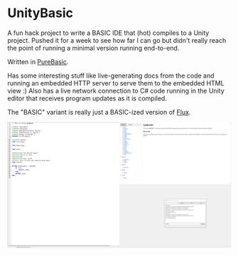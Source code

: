 # UnityBasic

A fun hack project to write a BASIC IDE that (hot) compiles to a Unity project. Pushed it for a week to see how far I can go but didn't really reach the point of running a minimal version running end-to-end.

Written in [PureBasic](https://www.purebasic.com).

Has some interesting stuff like live-generating docs from the code and running an embedded HTTP server to serve them to the embedded HTML view :) Also has a live network connection to C# code running in the Unity editor that receives program updates as it is compiled.

The "BASIC" variant is really just a BASIC-ized version of [Flux](https://github.com/Rene-Damm/flux-ml).

![Screenshot](./Screenshot.png)

